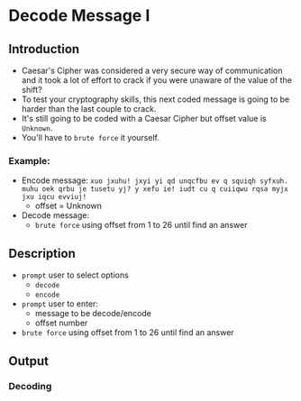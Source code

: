 # Decode Message I

## Introduction
- Caesar's Cipher was considered a very secure way of communication and it took a lot of effort to crack if you were unaware of the value of the shift?
- To test your cryptography skills, this next coded message is going to be harder than the last couple to crack. 
- It's still going to be coded with a Caesar Cipher but offset value is `Unknown`. 
- You'll have to `brute force` it yourself.

### Example:
- Encode message: `xuo jxuhu! jxyi yi qd unqcfbu ev q squiqh syfxuh. muhu oek qrbu je tusetu yj? y xefu ie! iudt cu q cuiiqwu rqsa myjx jxu iqcu evviuj!`
    - offset = Unknown
- Decode message:
    - `brute force` using offset from 1 to 26 until find an answer


## Description
- `prompt` user to select options
    - `decode`
    - `encode`
- `prompt` user to enter:
    - message to be decode/encode
    - offset number
- `brute force` using offset from 1 to 26 until find an answer


## Output
### Decoding
```

```
